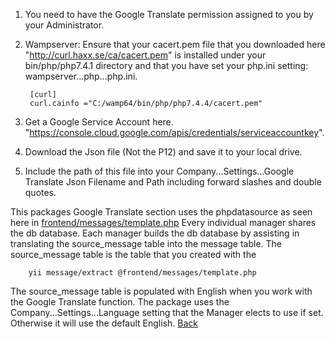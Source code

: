 1. You need to have the Google Translate permission assigned to you by your Administrator.
1. Wampserver: Ensure that your cacert.pem file that you downloaded here "http://curl.haxx.se/ca/cacert.pem" is installed under your bin/php/php7.4.1 directory and that you have set your php.ini setting: wampserver...php...php.ini.

        [curl]
        curl.cainfo ="C:/wamp64/bin/php/php7.4.4/cacert.pem"

1. Get a Google Service Account here. "https://console.cloud.google.com/apis/credentials/serviceaccountkey".
1. Download the Json file (Not the P12) and save it to your local drive. 
1. Include the path of this file into your Company...Settings...Google Translate Json Filename and Path including forward slashes and double quotes.

This packages Google Translate section uses the phpdatasource as seen here in [frontend/messages/template.php](/frontend/messages/template.php)
Every individual manager shares the db database. Each manager builds the db database by assisting in translating the source_message table into the message table. The source_message table is the table that you created with the

        yii message/extract @frontend/messages/template.php


The source_message table is populated with English when you work with the Google Translate function. The package uses the Company...Settings...Language setting that the Manager elects to use if set. Otherwise it will use the default English.  [Back](/md/faq/faqs.md)

